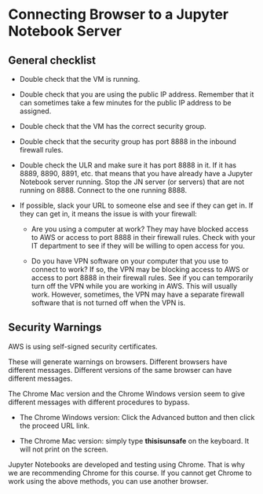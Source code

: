 # Connecting Browser to a Jupyter Notebook Server

## General checklist

* Double check that the VM is running.

* Double check that you are using the public IP address.  Remember that it can sometimes take a few minutes for the public IP address to be assigned.

* Double check that the VM has the correct security group.

* Double check that the security group has port 8888 in the inbound firewall rules.

* Double check the ULR and make sure it has port 8888 in it.  If it has 8889, 8890, 8891, etc. that means that you have already have a Jupyter Notebook server running.  Stop the JN server (or servers) that are not running on 8888.  Connect to the one running 8888.

* If possible, slack your URL to someone else and see if they can get in.  If they can get in, it means the issue is with your firewall:

  * Are you using a computer at work?  They may have blocked access to AWS or access to port 8888 in their firewall rules.  Check with your IT department to see if they will be willing to open access for you.
  
  * Do you have VPN software on your computer that you use to connect to work?  If so, the VPN may be blocking access to AWS or access to port 8888 in their firewall rules.  See if you can temporarily turn off the VPN while you are working in AWS.  This will usually work.  However, sometimes, the VPN may have a separate firewall software that is not turned off when the VPN is.

## Security Warnings

AWS is using self-signed security certificates.

These will generate warnings on browsers.  Different browsers have different messages.  Different versions of the same browser can have different messages.

The Chrome Mac version and the Chrome Windows version seem to give different messages with different procedures to bypass.

* The Chrome Windows version: Click the Advanced button and then click the proceed URL link.

* The Chrome Mac version:  simply type **thisisunsafe** on the keyboard.  It will not print on the screen.  

Jupyter Notebooks are developed and testing using Chrome.  That is why we are recommending Chrome for this course.  If you cannot get Chrome to work using the above methods, you can use another browser.

